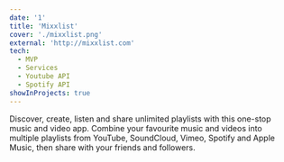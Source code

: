 ```yaml
---
date: '1'
title: 'Mixxlist'
cover: './mixxlist.png'
external: 'http://mixxlist.com'
tech:
  - MVP
  - Services
  - Youtube API
  - Spotify API
showInProjects: true
---
```


Discover, create, listen and share unlimited playlists with this one-stop music and video app. Combine your favourite music and videos into multiple playlists from YouTube, SoundCloud, Vimeo, Spotify and Apple Music, then share with your friends and followers.

